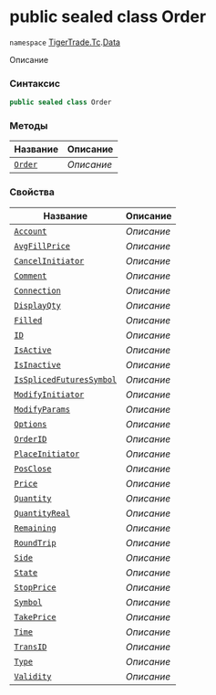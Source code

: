 
# public sealed class Order
`namespace` [TigerTrade.Tc](../../TigerTrade.Tc.md).[Data](../../TigerTrade.Tc/Data.md)



Описание

### Синтаксис
```csharp
public sealed class Order
```


### Методы
| Название | Описание |
| --- | --- |
| [`Order`](./Order.cs/Методы/Order.md) | *Описание* |

### Свойства
| Название | Описание |
| --- | --- |
| [`Account`](./Order.cs/Свойства/Account.md) | *Описание* |
| [`AvgFillPrice`](./Order.cs/Свойства/AvgFillPrice.md) | *Описание* |
| [`CancelInitiator`](./Order.cs/Свойства/CancelInitiator.md) | *Описание* |
| [`Comment`](./Order.cs/Свойства/Comment.md) | *Описание* |
| [`Connection`](./Order.cs/Свойства/Connection.md) | *Описание* |
| [`DisplayQty`](./Order.cs/Свойства/DisplayQty.md) | *Описание* |
| [`Filled`](./Order.cs/Свойства/Filled.md) | *Описание* |
| [`ID`](./Order.cs/Свойства/ID.md) | *Описание* |
| [`IsActive`](./Order.cs/Свойства/IsActive.md) | *Описание* |
| [`IsInactive`](./Order.cs/Свойства/IsInactive.md) | *Описание* |
| [`IsSplicedFuturesSymbol`](./Order.cs/Свойства/IsSplicedFuturesSymbol.md) | *Описание* |
| [`ModifyInitiator`](./Order.cs/Свойства/ModifyInitiator.md) | *Описание* |
| [`ModifyParams`](./Order.cs/Свойства/ModifyParams.md) | *Описание* |
| [`Options`](./Order.cs/Свойства/Options.md) | *Описание* |
| [`OrderID`](./Order.cs/Свойства/OrderID.md) | *Описание* |
| [`PlaceInitiator`](./Order.cs/Свойства/PlaceInitiator.md) | *Описание* |
| [`PosClose`](./Order.cs/Свойства/PosClose.md) | *Описание* |
| [`Price`](./Order.cs/Свойства/Price.md) | *Описание* |
| [`Quantity`](./Order.cs/Свойства/Quantity.md) | *Описание* |
| [`QuantityReal`](./Order.cs/Свойства/QuantityReal.md) | *Описание* |
| [`Remaining`](./Order.cs/Свойства/Remaining.md) | *Описание* |
| [`RoundTrip`](./Order.cs/Свойства/RoundTrip.md) | *Описание* |
| [`Side`](./Order.cs/Свойства/Side.md) | *Описание* |
| [`State`](./Order.cs/Свойства/State.md) | *Описание* |
| [`StopPrice`](./Order.cs/Свойства/StopPrice.md) | *Описание* |
| [`Symbol`](./Order.cs/Свойства/Symbol.md) | *Описание* |
| [`TakePrice`](./Order.cs/Свойства/TakePrice.md) | *Описание* |
| [`Time`](./Order.cs/Свойства/Time.md) | *Описание* |
| [`TransID`](./Order.cs/Свойства/TransID.md) | *Описание* |
| [`Type`](./Order.cs/Свойства/Type.md) | *Описание* |
| [`Validity`](./Order.cs/Свойства/Validity.md) | *Описание* |



